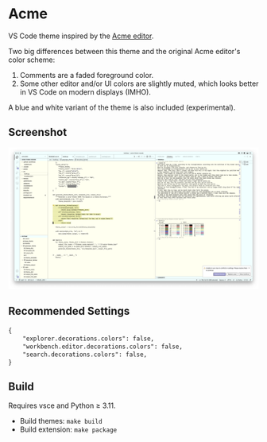 # Acme

VS Code theme inspired by the [Acme editor](https://en.wikipedia.org/wiki/Acme_%28text_editor%29). 

Two big differences between this theme and the original Acme editor's color scheme:

1. Comments are a faded foreground color.
2. Some other editor and/or UI colors are slightly muted, which looks better in VS Code on modern displays (IMHO).

A blue and white variant of the theme is also included (experimental).

## Screenshot

![screenshot](assets/screenshot.png)

## Recommended Settings

```
{
    "explorer.decorations.colors": false,
    "workbench.editor.decorations.colors": false,
    "search.decorations.colors": false,
}
```

## Build

Requires vsce and Python ≥ 3.11.
- Build themes: `make build`
- Build extension: `make package`